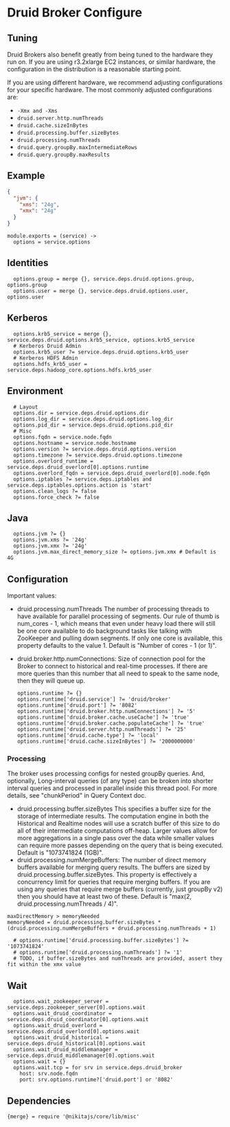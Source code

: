 
# Druid Broker Configure

## Tuning

Druid Brokers also benefit greatly from being tuned to the hardware they run on.
If you are using r3.2xlarge EC2 instances, or similar hardware, the
configuration in the distribution is a reasonable starting point.

If you are using different hardware, we recommend adjusting configurations for
your specific hardware. The most commonly adjusted configurations are:

*   `-Xmx and -Xms`
*   `druid.server.http.numThreads`
*   `druid.cache.sizeInBytes`
*   `druid.processing.buffer.sizeBytes`
*   `druid.processing.numThreads`
*   `druid.query.groupBy.maxIntermediateRows`
*   `druid.query.groupBy.maxResults`

## Example

```json
{
  "jvm": {
    "xms": "24g",
    "xmx": "24g"
  }
}
```

    module.exports = (service) ->
      options = service.options

## Identities

      options.group = merge {}, service.deps.druid.options.group, options.group
      options.user = merge {}, service.deps.druid.options.user, options.user

## Kerberos

      options.krb5_service = merge {}, service.deps.druid.options.krb5_service, options.krb5_service
      # Kerberos Druid Admin
      options.krb5_user ?= service.deps.druid.options.krb5_user
      # Kerberos HDFS Admin
      options.hdfs_krb5_user = service.deps.hadoop_core.options.hdfs.krb5_user

## Environment

      # Layout
      options.dir = service.deps.druid.options.dir
      options.log_dir = service.deps.druid.options.log_dir
      options.pid_dir = service.deps.druid.options.pid_dir
      # Misc
      options.fqdn = service.node.fqdn
      options.hostname = service.node.hostname
      options.version ?= service.deps.druid.options.version
      options.timezone ?= service.deps.druid.options.timezone
      options.overlord_runtime = service.deps.druid_overlord[0].options.runtime
      options.overlord_fqdn = service.deps.druid_overlord[0].node.fqdn
      options.iptables ?= service.deps.iptables and service.deps.iptables.options.action is 'start'
      options.clean_logs ?= false
      options.force_check ?= false

## Java

      options.jvm ?= {}
      options.jvm.xms ?= '24g'
      options.jvm.xmx ?= '24g'
      options.jvm.max_direct_memory_size ?= options.jvm.xmx # Default is 4G

## Configuration

Important values:

* druid.processing.numThreads
  The number of processing threads to have available for parallel processing of 
  segments. Our rule of thumb is num_cores - 1, which means that even under 
  heavy load there will still be one core available to do background tasks like 
  talking with ZooKeeper and pulling down segments. If only one core is 
  available, this property defaults to the value 1. Default is "Number of cores - 1 (or 1)".
* druid.broker.http.numConnections: Size of connection pool for the Broker to 
  connect to historical and real-time processes. If there are more queries than 
  this number that all need to speak to the same node, then they will queue up.

      options.runtime ?= {}
      options.runtime['druid.service'] ?= 'druid/broker'
      options.runtime['druid.port'] ?= '8082'
      options.runtime['druid.broker.http.numConnections'] ?= '5'
      options.runtime['druid.broker.cache.useCache'] ?= 'true'
      options.runtime['druid.broker.cache.populateCache'] ?= 'true'
      options.runtime['druid.server.http.numThreads'] ?= '25'
      options.runtime['druid.cache.type'] ?= 'local'
      options.runtime['druid.cache.sizeInBytes'] ?= '2000000000'

### Processing

The broker uses processing configs for nested groupBy queries. And, optionally, 
Long-interval queries (of any type) can be broken into shorter interval queries 
and processed in parallel inside this thread pool. For more details, see "chunkPeriod" 
in Query Context doc.

* druid.processing.buffer.sizeBytes
  This specifies a buffer size for the storage of intermediate results. The 
  computation engine in both the Historical and Realtime nodes will use a 
  scratch buffer of this size to do all of their intermediate computations 
  off-heap. Larger values allow for more aggregations in a single pass over 
  the data while smaller values can require more passes depending on the query 
  that is being executed. Default is "1073741824 (1GB)".
* druid.processing.numMergeBuffers: The number of direct memory buffers 
  available for merging query results. The buffers are sized by 
  druid.processing.buffer.sizeBytes. This property is effectively a concurrency 
  limit for queries that require merging buffers. If you are using any queries 
  that require merge buffers (currently, just groupBy v2) then you should have 
  at least two of these. Default is "max(2, druid.processing.numThreads / 4)".

```
maxDirectMemory > memoryNeeded
memoryNeeded = druid.processing.buffer.sizeBytes * (druid.processing.numMergeBuffers + druid.processing.numThreads + 1)
```

      # options.runtime['druid.processing.buffer.sizeBytes'] ?= '1073741824'
      # options.runtime['druid.processing.numThreads'] ?= '1'
      # TODO, if buffer.sizeBytes and numThreads are provided, assert they fit within the xmx value

## Wait

      options.wait_zookeeper_server = service.deps.zookeeper_server[0].options.wait
      options.wait_druid_coordinator = service.deps.druid_coordinator[0].options.wait
      options.wait_druid_overlord = service.deps.druid_overlord[0].options.wait
      options.wait_druid_historical = service.deps.druid_historical[0].options.wait
      options.wait_druid_middlemanager = service.deps.druid_middlemanager[0].options.wait
      options.wait = {}
      options.wait.tcp = for srv in service.deps.druid_broker
        host: srv.node.fqdn
        port: srv.options.runtime?['druid.port'] or '8082'

## Dependencies

    {merge} = require '@nikitajs/core/lib/misc'
